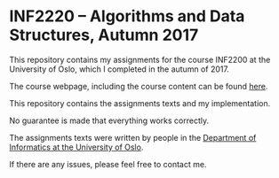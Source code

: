 # INF2220 – Algorithms and Data Structures, Autumn 2017

This repository contains my assignments for the course INF2200 at the University of Oslo, which I completed in the autumn of 2017.

The course webpage, including the course content can be found [here](https://www.uio.no/studier/emner/matnat/ifi/INF2220/index-eng.html).

This repository contains the assignments texts and my implementation.

No guarantee is made that everything works correctly.

The assignments texts were written by people in the [Department of Informatics at the University of Oslo](https://www.mn.uio.no/ifi/).

If there are any issues, please feel free to contact me. 

